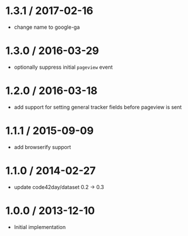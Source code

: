 
1.3.1 / 2017-02-16
==================

 * change name to google-ga

1.3.0 / 2016-03-29
==================

 * optionally suppress initial `pageview` event

1.2.0 / 2016-03-18
==================

 * add support for setting general tracker fields before pageview is sent

1.1.1 / 2015-09-09
==================

 * add browserify support

1.1.0 / 2014-02-27
==================

 * update code42day/dataset 0.2 -> 0.3

1.0.0 / 2013-12-10
==================

 * Initial implementation


